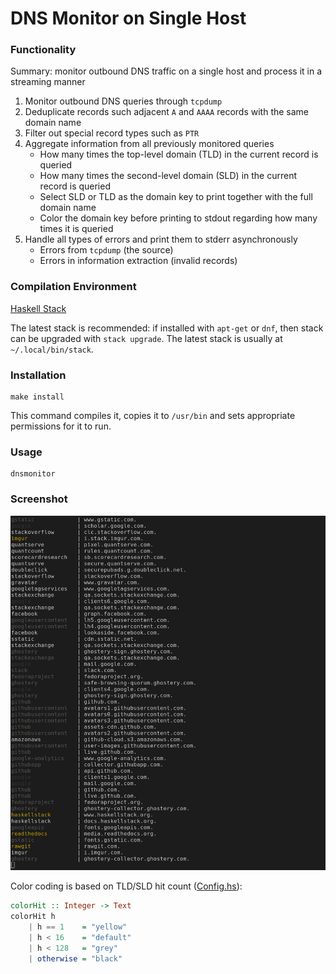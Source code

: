 # DNS Monitor on Single Host

### Functionality

Summary: monitor outbound DNS traffic on a single host and process it in a streaming manner

1. Monitor outbound DNS queries through `tcpdump`
2. Deduplicate records such adjacent `A` and `AAAA` records with the same domain name
3. Filter out special record types such as `PTR`
4. Aggregate information from all previously monitored queries
    - How many times the top-level domain (TLD) in the current record is queried
    - How many times the second-level domain (SLD) in the current record is queried
    - Select SLD or TLD as the domain key to print together with the full domain name
    - Color the domain key before printing to stdout regarding how many times it is queried
5. Handle all types of errors and print them to stderr asynchronously
    - Errors from `tcpdump` (the source)
    - Errors in information extraction (invalid records)

### Compilation Environment

[Haskell Stack](https://www.haskellstack.org/)

The latest stack is recommended: if installed with `apt-get` or `dnf`, then stack can be upgraded with `stack upgrade`. The latest stack is usually at `~/.local/bin/stack`.

### Installation

```
make install
```
This command compiles it, copies it to `/usr/bin` and sets appropriate permissions for it to run.

### Usage
```
dnsmonitor
```

### Screenshot

<img src="screenshot/1.0.png" width="714">

Color coding is based on TLD/SLD hit count ([Config.hs](src/Config.hs)):
```Haskell
colorHit :: Integer -> Text
colorHit h
    | h == 1    = "yellow"
    | h < 16    = "default"
    | h < 128   = "grey"
    | otherwise = "black"
```
